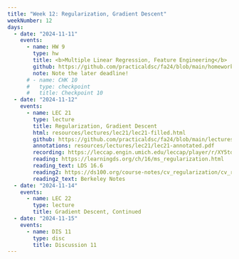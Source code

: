 ```yaml
---
title: "Week 12: Regularization, Gradient Descent"
weekNumber: 12
days:
  - date: "2024-11-11"
    events:
      - name: HW 9
        type: hw
        title: <b>Multiple Linear Regression, Feature Engineering</b>
        github: https://github.com/practicaldsc/fa24/blob/main/homeworks/hw09/hw09.ipynb
        note: Note the later deadline!
      # - name: CHK 10
      #   type: checkpoint
      #   title: Checkpoint 10
  - date: "2024-11-12"
    events:
      - name: LEC 21
        type: lecture
        title: Regularization, Gradient Descent
        html: resources/lectures/lec21/lec21-filled.html
        github: https://github.com/practicaldsc/fa24/blob/main/lectures/lec21/
        annotations: resources/lectures/lec21/lec21-annotated.pdf
        recording: https://leccap.engin.umich.edu/leccap/player/r/XY5tdq
        reading: https://learningds.org/ch/16/ms_regularization.html
        reading_text: LDS 16.6
        reading2: https://ds100.org/course-notes/cv_regularization/cv_reg.html
        reading2_text: Berkeley Notes
  - date: "2024-11-14"
    events:
      - name: LEC 22
        type: lecture
        title: Gradient Descent, Continued
  - date: "2024-11-15"
    events:
      - name: DIS 11
        type: disc
        title: Discussion 11
---
```

